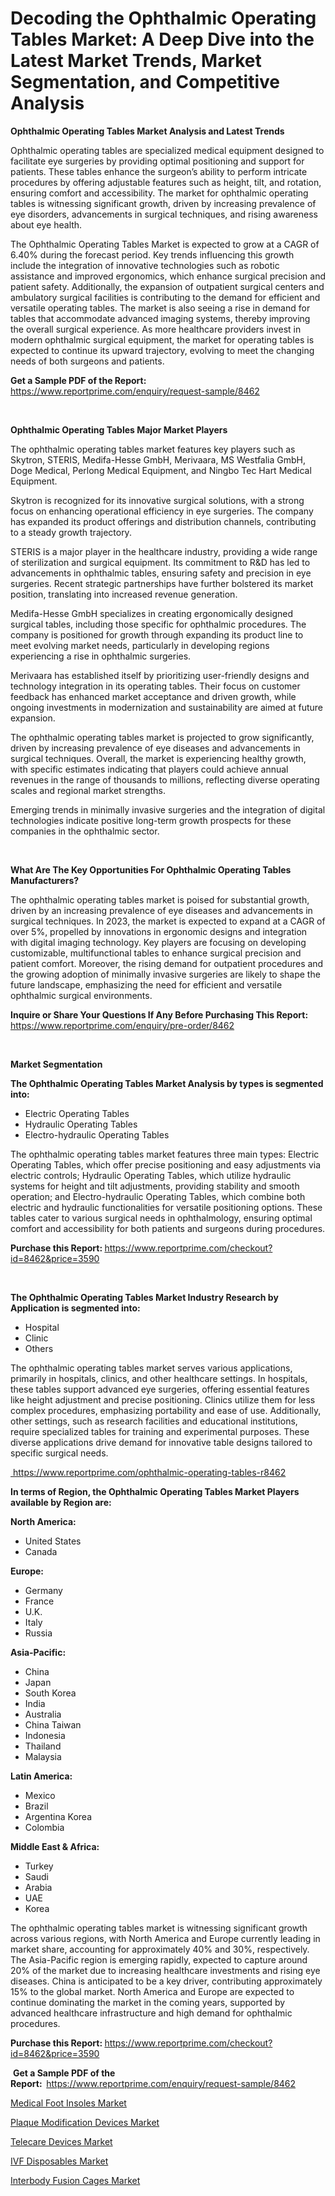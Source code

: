 <p><h1>Decoding the Ophthalmic Operating Tables Market: A Deep Dive into the Latest Market Trends, Market Segmentation, and Competitive Analysis</h1></p><p><strong>Ophthalmic Operating Tables Market Analysis and Latest Trends</strong></p>
<p><p>Ophthalmic operating tables are specialized medical equipment designed to facilitate eye surgeries by providing optimal positioning and support for patients. These tables enhance the surgeon’s ability to perform intricate procedures by offering adjustable features such as height, tilt, and rotation, ensuring comfort and accessibility. The market for ophthalmic operating tables is witnessing significant growth, driven by increasing prevalence of eye disorders, advancements in surgical techniques, and rising awareness about eye health.</p><p>The Ophthalmic Operating Tables Market is expected to grow at a CAGR of 6.40% during the forecast period. Key trends influencing this growth include the integration of innovative technologies such as robotic assistance and improved ergonomics, which enhance surgical precision and patient safety. Additionally, the expansion of outpatient surgical centers and ambulatory surgical facilities is contributing to the demand for efficient and versatile operating tables. The market is also seeing a rise in demand for tables that accommodate advanced imaging systems, thereby improving the overall surgical experience. As more healthcare providers invest in modern ophthalmic surgical equipment, the market for operating tables is expected to continue its upward trajectory, evolving to meet the changing needs of both surgeons and patients.</p></p>
<p><strong>Get a Sample PDF of the Report:&nbsp;</strong> <a href="https://www.reportprime.com/enquiry/request-sample/8462?utm_campaign=2115&utm_medium=2&utm_source=Github&utm_content=ia&utm_term=19032025&utm_id=ophthalmic-operating-tables">https://www.reportprime.com/enquiry/request-sample/8462</a></p>
<p>&nbsp;</p>
<p><strong>Ophthalmic Operating Tables Major Market Players</strong></p>
<p><p>The ophthalmic operating tables market features key players such as Skytron, STERIS, Medifa-Hesse GmbH, Merivaara, MS Westfalia GmbH, Doge Medical, Perlong Medical Equipment, and Ningbo Tec Hart Medical Equipment. </p><p>Skytron is recognized for its innovative surgical solutions, with a strong focus on enhancing operational efficiency in eye surgeries. The company has expanded its product offerings and distribution channels, contributing to a steady growth trajectory. </p><p>STERIS is a major player in the healthcare industry, providing a wide range of sterilization and surgical equipment. Its commitment to R&D has led to advancements in ophthalmic tables, ensuring safety and precision in eye surgeries. Recent strategic partnerships have further bolstered its market position, translating into increased revenue generation.</p><p>Medifa-Hesse GmbH specializes in creating ergonomically designed surgical tables, including those specific for ophthalmic procedures. The company is positioned for growth through expanding its product line to meet evolving market needs, particularly in developing regions experiencing a rise in ophthalmic surgeries.</p><p>Merivaara has established itself by prioritizing user-friendly designs and technology integration in its operating tables. Their focus on customer feedback has enhanced market acceptance and driven growth, while ongoing investments in modernization and sustainability are aimed at future expansion.</p><p>The ophthalmic operating tables market is projected to grow significantly, driven by increasing prevalence of eye diseases and advancements in surgical techniques. Overall, the market is experiencing healthy growth, with specific estimates indicating that players could achieve annual revenues in the range of thousands to millions, reflecting diverse operating scales and regional market strengths. </p><p>Emerging trends in minimally invasive surgeries and the integration of digital technologies indicate positive long-term growth prospects for these companies in the ophthalmic sector.</p></p>
<p>&nbsp;</p>
<p><strong>What Are The Key Opportunities For Ophthalmic Operating Tables Manufacturers?</strong></p>
<p><p>The ophthalmic operating tables market is poised for substantial growth, driven by an increasing prevalence of eye diseases and advancements in surgical techniques. In 2023, the market is expected to expand at a CAGR of over 5%, propelled by innovations in ergonomic designs and integration with digital imaging technology. Key players are focusing on developing customizable, multifunctional tables to enhance surgical precision and patient comfort. Moreover, the rising demand for outpatient procedures and the growing adoption of minimally invasive surgeries are likely to shape the future landscape, emphasizing the need for efficient and versatile ophthalmic surgical environments.</p></p>
<p><strong>Inquire or Share Your Questions If Any Before Purchasing This Report:</strong> <a href="https://www.reportprime.com/enquiry/pre-order/8462?utm_campaign=2115&utm_medium=2&utm_source=Github&utm_content=ia&utm_term=19032025&utm_id=ophthalmic-operating-tables">https://www.reportprime.com/enquiry/pre-order/8462</a></p>
<p>&nbsp;</p>
<p><strong>Market Segmentation</strong></p>
<p><strong>The Ophthalmic Operating Tables Market Analysis by types is segmented into:</strong></p>
<p><ul><li>Electric Operating Tables</li><li>Hydraulic Operating Tables</li><li>Electro-hydraulic Operating Tables</li></ul></p>
<p><p>The ophthalmic operating tables market features three main types: Electric Operating Tables, which offer precise positioning and easy adjustments via electric controls; Hydraulic Operating Tables, which utilize hydraulic systems for height and tilt adjustments, providing stability and smooth operation; and Electro-hydraulic Operating Tables, which combine both electric and hydraulic functionalities for versatile positioning options. These tables cater to various surgical needs in ophthalmology, ensuring optimal comfort and accessibility for both patients and surgeons during procedures.</p></p>
<p><strong>Purchase this Report:&nbsp;</strong><a href="https://www.reportprime.com/checkout?id=8462&price=3590&utm_campaign=2115&utm_medium=2&utm_source=Github&utm_content=ia&utm_term=19032025&utm_id=ophthalmic-operating-tables">https://www.reportprime.com/checkout?id=8462&price=3590</a></p>
<p>&nbsp;</p>
<p><strong>The Ophthalmic Operating Tables Market Industry Research by Application is segmented into:</strong></p>
<p><ul><li>Hospital</li><li>Clinic</li><li>Others</li></ul></p>
<p><p>The ophthalmic operating tables market serves various applications, primarily in hospitals, clinics, and other healthcare settings. In hospitals, these tables support advanced eye surgeries, offering essential features like height adjustment and precise positioning. Clinics utilize them for less complex procedures, emphasizing portability and ease of use. Additionally, other settings, such as research facilities and educational institutions, require specialized tables for training and experimental purposes. These diverse applications drive demand for innovative table designs tailored to specific surgical needs.</p></p>
<p><a href="https://www.reportprime.com/ophthalmic-operating-tables-r8462?utm_campaign=2115&utm_medium=2&utm_source=Github&utm_content=ia&utm_term=19032025&utm_id=ophthalmic-operating-tables">&nbsp;https://www.reportprime.com/ophthalmic-operating-tables-r8462</a></p>
<p><strong>In terms of Region, the Ophthalmic Operating Tables Market Players available by Region are:</strong></p>
<p>
    <p> <strong> North America: </strong>
        <ul>
            <li>United States</li>
            <li>Canada</li>
        </ul>
        </p> 
    <p> <strong> Europe: </strong>
        <ul>
            <li>Germany</li>
            <li>France</li>
            <li>U.K.</li>
            <li>Italy</li>
            <li>Russia</li>
        </ul>
        </p> 
    <p> <strong> Asia-Pacific: </strong>
        <ul>
            <li>China</li>
            <li>Japan</li>
            <li>South Korea</li>
            <li>India</li>
            <li>Australia</li>
            <li>China Taiwan</li>
            <li>Indonesia</li>
            <li>Thailand</li>
            <li>Malaysia</li>
        </ul>
        </p> 
    <p> <strong> Latin America: </strong>
        <ul>
            <li>Mexico</li>
            <li>Brazil</li>
            <li>Argentina Korea</li>
            <li>Colombia</li>
        </ul>
        </p> 
    <p> <strong> Middle East & Africa: </strong>
        <ul>
            <li>Turkey</li>
            <li>Saudi</li>
            <li>Arabia</li>
            <li>UAE</li>
            <li>Korea</li>
        </ul>
    </p>
    </p>
<p><p>The ophthalmic operating tables market is witnessing significant growth across various regions, with North America and Europe currently leading in market share, accounting for approximately 40% and 30%, respectively. The Asia-Pacific region is emerging rapidly, expected to capture around 20% of the market due to increasing healthcare investments and rising eye diseases. China is anticipated to be a key driver, contributing approximately 15% to the global market. North America and Europe are expected to continue dominating the market in the coming years, supported by advanced healthcare infrastructure and high demand for ophthalmic procedures.</p></p>
<p><strong>Purchase this Report: </strong><a href="https://www.reportprime.com/checkout?id=8462&price=3590&utm_campaign=2115&utm_medium=2&utm_source=Github&utm_content=ia&utm_term=19032025&utm_id=ophthalmic-operating-tables">https://www.reportprime.com/checkout?id=8462&price=3590</a></p>
<p>&nbsp;<strong>Get a Sample PDF of the Report:&nbsp;&nbsp;</strong><a href="https://www.reportprime.com/enquiry/request-sample/8462?utm_campaign=2115&utm_medium=2&utm_source=Github&utm_content=ia&utm_term=19032025&utm_id=ophthalmic-operating-tables">https://www.reportprime.com/enquiry/request-sample/8462</a></p>
<p><strong></strong></p>
<p><p><a href="https://github.com/duskodazzi34/Market-Research-Report-List-1/blob/main/medical-foot-insoles-market.md?utm_campaign=2115&utm_medium=2&utm_source=Github&utm_content=ia&utm_term=19032025&utm_id=ophthalmic-operating-tables">Medical Foot Insoles Market</a></p><p><a href="https://github.com/kabotcaddoub/Market-Research-Report-List-1/blob/main/plaque-modification-devices-market.md?utm_campaign=2115&utm_medium=2&utm_source=Github&utm_content=ia&utm_term=19032025&utm_id=ophthalmic-operating-tables">Plaque Modification Devices Market</a></p><p><a href="https://github.com/drevertevell/Market-Research-Report-List-1/blob/main/telecare-devices-market.md?utm_campaign=2115&utm_medium=2&utm_source=Github&utm_content=ia&utm_term=19032025&utm_id=ophthalmic-operating-tables">Telecare Devices Market</a></p><p><a href="https://github.com/elhibacajka/Market-Research-Report-List-1/blob/main/ivf-disposables-market.md?utm_campaign=2115&utm_medium=2&utm_source=Github&utm_content=ia&utm_term=19032025&utm_id=ophthalmic-operating-tables">IVF Disposables Market</a></p><p><a href="https://github.com/ienamoun/Market-Research-Report-List-1/blob/main/interbody-fusion-cages-market.md?utm_campaign=2115&utm_medium=2&utm_source=Github&utm_content=ia&utm_term=19032025&utm_id=ophthalmic-operating-tables">Interbody Fusion Cages Market</a></p></p>